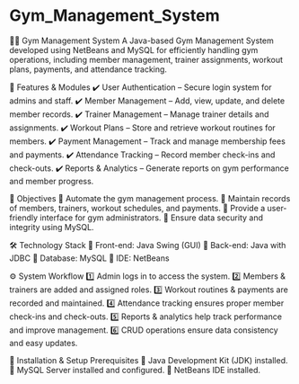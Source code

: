 # Gym_Management_System

🏋️‍♂️ Gym Management System
A Java-based Gym Management System developed using NetBeans and MySQL for efficiently handling gym operations, including member management, trainer assignments, workout plans, payments, and attendance tracking.

📌 Features & Modules
✔️ User Authentication – Secure login system for admins and staff.
✔️ Member Management – Add, view, update, and delete member records.
✔️ Trainer Management – Manage trainer details and assignments.
✔️ Workout Plans – Store and retrieve workout routines for members.
✔️ Payment Management – Track and manage membership fees and payments.
✔️ Attendance Tracking – Record member check-ins and check-outs.
✔️ Reports & Analytics – Generate reports on gym performance and member progress.

🎯 Objectives
🔹 Automate the gym management process.
🔹 Maintain records of members, trainers, workout schedules, and payments.
🔹 Provide a user-friendly interface for gym administrators.
🔹 Ensure data security and integrity using MySQL.

🛠️ Technology Stack
📌 Front-end: Java Swing (GUI)
📌 Back-end: Java with JDBC
📌 Database: MySQL
📌 IDE: NetBeans

⚙️ System Workflow
1️⃣ Admin logs in to access the system.
2️⃣ Members & trainers are added and assigned roles.
3️⃣ Workout routines & payments are recorded and maintained.
4️⃣ Attendance tracking ensures proper member check-ins and check-outs.
5️⃣ Reports & analytics help track performance and improve management.
6️⃣ CRUD operations ensure data consistency and easy updates.

🚀 Installation & Setup
Prerequisites
🔹 Java Development Kit (JDK) installed.
🔹 MySQL Server installed and configured.
🔹 NetBeans IDE installed.

